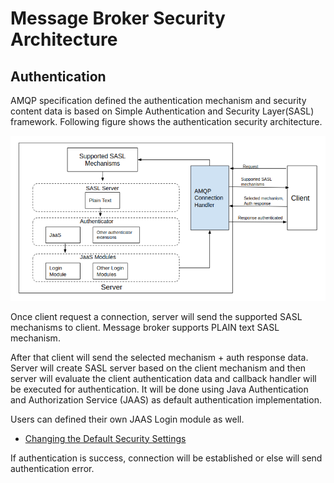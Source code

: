 # Message Broker Security Architecture

## Authentication

AMQP specification defined the authentication mechanism and security content data is based on Simple Authentication
and Security Layer(SASL) framework. Following figure shows the authentication security architecture.


![Module Relation](../images/authentication-architecture.png)

Once client request  a connection, server will send the supported SASL mechanisms to client. Message broker supports
PLAIN text SASL mechanism.

After that client will send the selected mechanism + auth response data. Server will create SASL server based on the
client mechanism and then server will evaluate the client authentication data and callback handler will be executed for
 authentication. It will be done using Java Authentication and Authorization Service (JAAS)  as default
 authentication implementation.

 Users can defined their own JAAS Login module as well.
  - [Changing the Default Security Settings](../user/security-settings-guide.md)

If authentication is success, connection will be established or else will send authentication error.